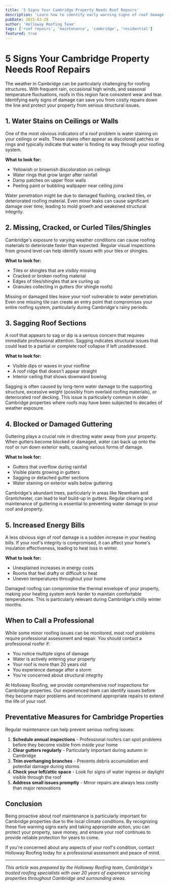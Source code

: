 ```yaml
---
title: '5 Signs Your Cambridge Property Needs Roof Repairs'
description: 'Learn how to identify early warning signs of roof damage in Cambridge properties. Discover what to look for and when to call professional roofers for repairs.'
pubDate: 2025-03-28
author: 'Holloway Roofing Team'
tags: ['roof repairs', 'maintenance', 'cambridge', 'residential']
featured: true
---
```


# 5 Signs Your Cambridge Property Needs Roof Repairs

The weather in Cambridge can be particularly challenging for roofing structures. With frequent rain, occasional high winds, and seasonal temperature fluctuations, roofs in this region face consistent wear and tear. Identifying early signs of damage can save you from costly repairs down the line and protect your property from serious structural issues.

## 1. Water Stains on Ceilings or Walls

One of the most obvious indicators of a roof problem is water staining on your ceilings or walls. These stains often appear as discolored patches or rings and typically indicate that water is finding its way through your roofing system.

**What to look for:** 
- Yellowish or brownish discoloration on ceilings
- Water rings that grow larger after rainfall
- Damp patches on upper floor walls
- Peeling paint or bubbling wallpaper near ceiling joins

Water penetration might be due to damaged flashing, cracked tiles, or deteriorated roofing material. Even minor leaks can cause significant damage over time, leading to mold growth and weakened structural integrity.

## 2. Missing, Cracked, or Curled Tiles/Shingles

Cambridge's exposure to varying weather conditions can cause roofing materials to deteriorate faster than expected. Regular visual inspections from ground level can help identify issues with your tiles or shingles.

**What to look for:**
- Tiles or shingles that are visibly missing
- Cracked or broken roofing material
- Edges of tiles/shingles that are curling up
- Granules collecting in gutters (for shingle roofs)

Missing or damaged tiles leave your roof vulnerable to water penetration. Even one missing tile can create an entry point that compromises your entire roofing system, particularly during Cambridge's rainy periods.

## 3. Sagging Roof Sections

A roof that appears to sag or dip is a serious concern that requires immediate professional attention. Sagging indicates structural issues that could lead to a partial or complete roof collapse if left unaddressed.

**What to look for:**
- Visible dips or waves in your roofline
- A roof ridge that doesn't appear straight
- Interior ceiling that shows downward bowing

Sagging is often caused by long-term water damage to the supporting structure, excessive weight (possibly from overlaid roofing materials), or deteriorated roof decking. This issue is particularly common in older Cambridge properties where roofs may have been subjected to decades of weather exposure.

## 4. Blocked or Damaged Guttering

Guttering plays a crucial role in directing water away from your property. When gutters become blocked or damaged, water can back up onto the roof or run down exterior walls, causing various forms of damage.

**What to look for:**
- Gutters that overflow during rainfall
- Visible plants growing in gutters
- Sagging or detached gutter sections
- Water staining on exterior walls below guttering

Cambridge's abundant trees, particularly in areas like Newnham and Grantchester, can lead to leaf build-up in gutters. Regular clearing and maintenance of guttering is essential to preventing water damage to your roof and property.

## 5. Increased Energy Bills

A less obvious sign of roof damage is a sudden increase in your heating bills. If your roof's integrity is compromised, it can affect your home's insulation effectiveness, leading to heat loss in winter.

**What to look for:**
- Unexplained increases in energy costs
- Rooms that feel drafty or difficult to heat
- Uneven temperatures throughout your home

Damaged roofing can compromise the thermal envelope of your property, making your heating system work harder to maintain comfortable temperatures. This is particularly relevant during Cambridge's chilly winter months.

## When to Call a Professional

While some minor roofing issues can be monitored, most roof problems require professional assessment and repair. You should contact a professional roofer if:

- You notice multiple signs of damage
- Water is actively entering your property
- Your roof is more than 20 years old
- You experience damage after a storm
- You're concerned about structural integrity

At Holloway Roofing, we provide comprehensive roof inspections for Cambridge properties. Our experienced team can identify issues before they become major problems and recommend appropriate repairs to extend the life of your roof.

## Preventative Measures for Cambridge Properties

Regular maintenance can help prevent serious roofing issues:

1. **Schedule annual inspections** - Professional roofers can spot problems before they become visible from inside your home
2. **Clear gutters regularly** - Particularly important during autumn in Cambridge
3. **Trim overhanging branches** - Prevents debris accumulation and potential damage during storms
4. **Check your loft/attic space** - Look for signs of water ingress or daylight visible through the roof
5. **Address small issues promptly** - Minor repairs are always less costly than major renovations

## Conclusion

Being proactive about roof maintenance is particularly important for Cambridge properties due to the local climate conditions. By recognizing these five warning signs early and taking appropriate action, you can protect your property, save money, and ensure your roof continues to provide reliable protection for years to come.

If you're concerned about any aspects of your roof's condition, contact Holloway Roofing today for a professional assessment and peace of mind.

---

*This article was prepared by the Holloway Roofing team, Cambridge's trusted roofing specialists with over 20 years of experience servicing properties throughout Cambridge and surrounding areas.* 